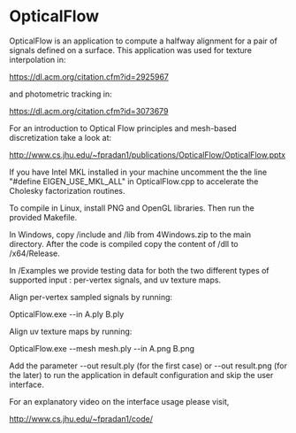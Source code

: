 # OpticalFlow

OpticalFlow is an application to compute a halfway alignment for  a pair of signals defined on a surface. This application was used for texture interpolation in:

https://dl.acm.org/citation.cfm?id=2925967 

and photometric tracking in:

https://dl.acm.org/citation.cfm?id=3073679

For an introduction to Optical Flow principles and mesh-based discretization take a look at:

http://www.cs.jhu.edu/~fpradan1/publications/OpticalFlow/OpticalFlow.pptx

If you have Intel MKL installed in your machine uncomment the  the line "#define EIGEN_USE_MKL_ALL" in OpticalFlow.cpp to accelerate the Cholesky factorization routines.
 
To compile in Linux, install PNG and OpenGL libraries. Then run the provided Makefile.

In Windows, copy /include and /lib from 4Windows.zip to the main directory. After the code is compiled copy the content of /dll to /x64/Release.

In /Examples we provide testing data for both the two different types of supported input : per-vertex signals, and uv texture maps.

Align per-vertex sampled signals by running:

OpticalFlow.exe --in A.ply B.ply

Align uv texture maps by running:

OpticalFlow.exe --mesh mesh.ply --in A.png B.png

Add the parameter --out result.ply (for the first case) or --out result.png (for the later) to run the application in default configuration and skip the user interface.

For an explanatory video on the interface usage please visit,

http://www.cs.jhu.edu/~fpradan1/code/

